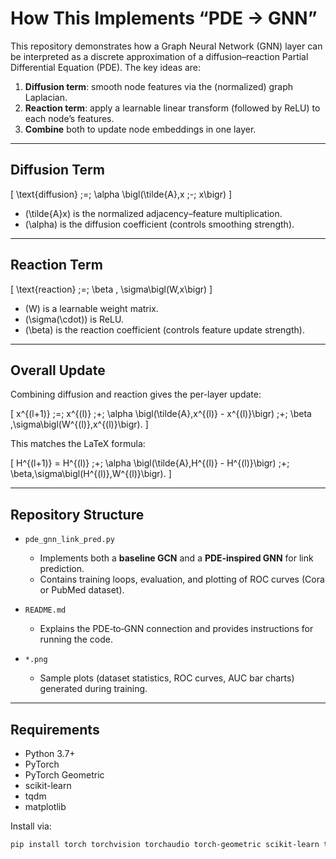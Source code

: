 # How This Implements “PDE → GNN”

This repository demonstrates how a Graph Neural Network (GNN) layer can be interpreted as a discrete approximation of a diffusion–reaction Partial Differential Equation (PDE). The key ideas are:

1. **Diffusion term**: smooth node features via the (normalized) graph Laplacian.  
2. **Reaction term**: apply a learnable linear transform (followed by ReLU) to each node’s features.  
3. **Combine** both to update node embeddings in one layer.

---

## Diffusion Term

\[
\text{diffusion} \;=\; \alpha \bigl(\tilde{A}\,x \;-\; x\bigr)
\]

- \(\tilde{A}x\) is the normalized adjacency–feature multiplication.  
- \(\alpha\) is the diffusion coefficient (controls smoothing strength).

---

## Reaction Term

\[
\text{reaction} \;=\; \beta \, \sigma\bigl(W\,x\bigr)
\]

- \(W\) is a learnable weight matrix.  
- \(\sigma(\cdot)\) is ReLU.  
- \(\beta\) is the reaction coefficient (controls feature update strength).

---

## Overall Update

Combining diffusion and reaction gives the per-layer update:

\[
x^{(l+1)} \;=\; x^{(l)} 
\;+\; \alpha \bigl(\tilde{A}\,x^{(l)} - x^{(l)}\bigr)
\;+\; \beta \,\sigma\bigl(W^{(l)}\,x^{(l)}\bigr).
\]

This matches the LaTeX formula:

\[
H^{(l+1)} = H^{(l)} 
\;+\; \alpha \bigl(\tilde{A}\,H^{(l)} - H^{(l)}\bigr) 
\;+\; \beta\,\sigma\bigl(H^{(l)}\,W^{(l)}\bigr).
\]

---

## Repository Structure

- `pde_gnn_link_pred.py`  
  - Implements both a **baseline GCN** and a **PDE‐inspired GNN** for link prediction.  
  - Contains training loops, evaluation, and plotting of ROC curves (Cora or PubMed dataset).  

- `README.md`  
  - Explains the PDE‐to‐GNN connection and provides instructions for running the code.

- `*.png`  
  - Sample plots (dataset statistics, ROC curves, AUC bar charts) generated during training.

---

## Requirements

- Python 3.7+  
- PyTorch  
- PyTorch Geometric  
- scikit-learn  
- tqdm  
- matplotlib  

Install via:

```bash
pip install torch torchvision torchaudio torch-geometric scikit-learn tqdm matplotlib
